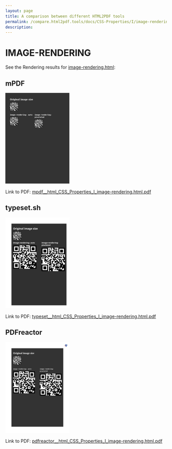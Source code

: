 ```yaml
---
layout: page
title: A comparison between different HTML2PDF tools
permalink: /compare.html2pdf.tools/docs/CSS-Properties/I/image-rendering.md
description: 
---
```


# IMAGE-RENDERING

See the Rendering results for [image-rendering.html](/html/CSS%20Properties/I/image-rendering.html):

## mPDF
![](mpdf__html_CSS_Properties_I_image-rendering.html.png) 

Link to PDF: [mpdf__html_CSS_Properties_I_image-rendering.html.pdf](mpdf__html_CSS_Properties_I_image-rendering.html.pdf)

## typeset.sh
![](typeset__html_CSS_Properties_I_image-rendering.html.png) 

Link to PDF: [typeset__html_CSS_Properties_I_image-rendering.html.pdf](typeset__html_CSS_Properties_I_image-rendering.html.pdf)

## PDFreactor
![](pdfreactor__html_CSS_Properties_I_image-rendering.html.png) 

Link to PDF: [pdfreactor__html_CSS_Properties_I_image-rendering.html.pdf](pdfreactor__html_CSS_Properties_I_image-rendering.html.pdf)
